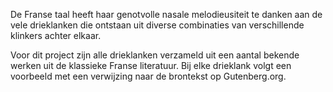  <p>De Franse taal heeft haar genotvolle nasale melodieusiteit te danken 
        aan de vele drieklanken die ontstaan uit diverse combinaties van 
        verschillende klinkers achter elkaar.</p>
  <p>Voor dit project zijn alle drieklanken verzameld uit een aantal 
        bekende werken uit de klassieke Franse literatuur. Bij elke drieklank 
        volgt een voorbeeld met een verwijzing naar de brontekst op Gutenberg.org.</p>
    

